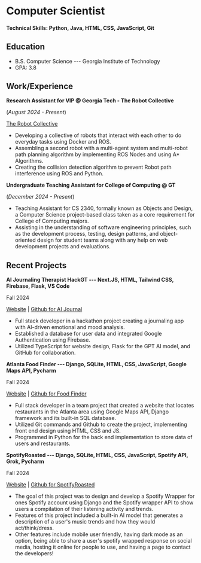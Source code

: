 # Computer Scientist

#### Technical Skills: Python, Java, HTML, CSS, JavaScript, Git

## Education
- B.S. Computer Science --- Georgia Institute of Technology
- GPA: 3.8

## Work/Experience
**Research Assistant for VIP @ Georgia Tech - The Robot Collective**

(_August 2024 - Present_)

[The Robot Collective](https://vip.gatech.edu/teams/vwn)
- Developing a collective of robots that interact with each other to do everyday tasks using Docker and ROS.
- Assembling a second robot with a multi-agent system and multi-robot path planning algorithm by implementing ROS Nodes and using A* Algorithms.
- Creating the collision detection algorithm to prevent Robot path interference using ROS and Python.

**Undergraduate Teaching Assistant for College of Computing @ GT**

(_December 2024 - Present_)

- Teaching Assistant for CS 2340, formally known as Objects and Design, a Computer Science project-based class taken as a core requirement for College of Computing majors.
- Assisting in the understanding of  software engineering principles, such as the development process, testing, design patterns, and object-oriented design for student teams along with any help on web development projects and evaluations.

## Recent Projects
**AI Journaling Therapist HackGT --- Next.JS, HTML, Tailwind CSS, Firebase, Flask, VS Code**

Fall 2024

[Website](https://devpost.com/software/empaithetic) | [Github for AI Journal](https://github.com/Techo10n/shaz)
- Full stack developer in a hackathon project creating a journaling app with AI-driven emotional and mood analysis.
- Established a database for user data and integrated Google Authentication using Firebase.
- Utilized TypeScript for website design, Flask for the GPT AI model, and GitHub for collaboration.

**Atlanta Food Finder --- Django, SQLite, HTML, CSS, JavaScript, Google Maps API, Pycharm**

Fall 2024

[Website](https://seal-pelican-2hpg.squarespace.com/config/) | [Github for Food Finder](https://github.com/gumpshroom/FoodReview2340)
- Full stack developer in a team project that created a website that locates restaurants in the Atlanta area using Google Maps API, Django framework and its built-in SQL database.
- Utilized Git commands and Github to create the project, implementing front end design using HTML, CSS and JS.
- Programmed in Python for the back end implementation to store data of users and restaurants.


**SpotifyRoasted --- Django, SQLite, HTML, CSS, JavaScript, Spotify API, Grok, Pycharm**


Fall 2024

[Website](https://seal-pelican-2hpg.squarespace.com/config/) | [Github for SpotifyRoasted](https://github.com/gumpshroom/spotifyRoasted)
- The goal of this project was to design and develop a Spotify Wrapper for ones Spotify account using Django and the Spotify wrapper API to show users a compilation of their listening activity and trends.
- Features of this project included a built-in AI model that generates a description of a user's music trends and how they would act/think/dress.
- Other features include mobile user friendly, having dark mode as an option, being able to share a user's spotify wrapped response on social media, hosting it online for people to use, and having a page to contact the developers!

